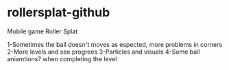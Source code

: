 # rollersplat-github
Mobile game Roller Splat

1-Sometimes the ball doesn't moves as espected, more problems in corners
2-More levels and see progrees
3-Particles and visuals
4-Some ball aniamtions? when completing the level

